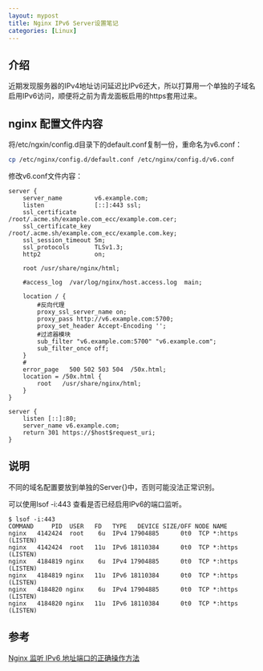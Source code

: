 ```yaml
---
layout: mypost
title: Nginx IPv6 Server设置笔记
categories: [Linux]
---
```


## 介绍

近期发现服务器的IPv4地址访问延迟比IPv6还大，所以打算用一个单独的子域名启用IPv6访问，顺便将之前为青龙面板启用的https套用过来。

## nginx 配置文件内容 

将/etc/ngxin/config.d目录下的default.conf复制一份，重命名为v6.conf：

```bash
cp /etc/nginx/config.d/default.conf /etc/nginx/config.d/v6.conf
```

修改v6.conf文件内容：

```
server {
    server_name         v6.example.com;
    listen              [::]:443 ssl;
    ssl_certificate     /root/.acme.sh/example.com_ecc/example.com.cer;
    ssl_certificate_key /root/.acme.sh/example.com_ecc/example.com.key;
    ssl_session_timeout 5m;
    ssl_protocols       TLSv1.3;
    http2               on;

    root /usr/share/nginx/html;

    #access_log  /var/log/nginx/host.access.log  main;

    location / {
        #反向代理
        proxy_ssl_server_name on;
        proxy_pass http://v6.example.com:5700;
        proxy_set_header Accept-Encoding '';
        #过滤器模块
        sub_filter "v6.example.com:5700" "v6.example.com";
        sub_filter_once off;
    }
    #
    error_page   500 502 503 504  /50x.html;
    location = /50x.html {
        root   /usr/share/nginx/html;
    }
}

server {
    listen [::]:80;
    server_name v6.example.com;
    return 301 https://$host$request_uri;
}
```

## 说明

不同的域名配置要放到单独的Server{}中，否则可能没法正常识别。

可以使用lsof -i:443 查看是否已经启用IPv6的端口监听。

```
$ lsof -i:443
COMMAND     PID  USER   FD   TYPE   DEVICE SIZE/OFF NODE NAME
nginx   4142424  root    6u  IPv4 17904885      0t0  TCP *:https (LISTEN)
nginx   4142424  root   11u  IPv6 18110384      0t0  TCP *:https (LISTEN)
nginx   4184819 nginx    6u  IPv4 17904885      0t0  TCP *:https (LISTEN)
nginx   4184819 nginx   11u  IPv6 18110384      0t0  TCP *:https (LISTEN)
nginx   4184820 nginx    6u  IPv4 17904885      0t0  TCP *:https (LISTEN)
nginx   4184820 nginx   11u  IPv6 18110384      0t0  TCP *:https (LISTEN)
```

## 参考

[Nginx 监听 IPv6 地址端口的正确操作方法](https://www.librehat.com/the-right-way-to-setup-nginx-monitor-ipv6-address-port/)


